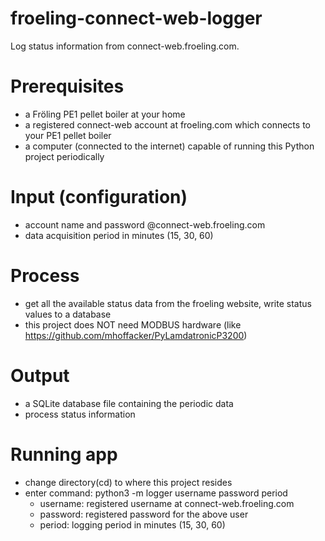# froeling-connect-web-logger
Log status information from connect-web.froeling.com.

# Prerequisites
- a Fröling PE1 pellet boiler at your home 
- a registered connect-web account at froeling.com which connects to your PE1 pellet boiler
- a computer (connected to the internet) capable of running this Python project periodically

# Input (configuration)
- account name and password @connect-web.froeling.com
- data acquisition period in minutes (15, 30, 60)

# Process
- get all the available status data from the froeling website, write status values to a database
- this project does NOT need MODBUS hardware (like https://github.com/mhoffacker/PyLamdatronicP3200)

# Output
- a SQLite database file containing the periodic data
- process status information

# Running app
- change directory(cd) to where this project resides
- enter command: python3 -m logger username password period
  - username: registered username at connect-web.froeling.com
  - password: registered password for the above user
  - period:   logging period in minutes (15, 30, 60)
